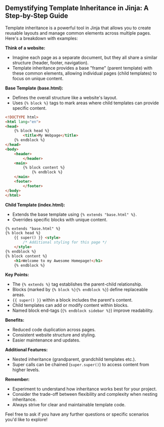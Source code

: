 ## Demystifying Template Inheritance in Jinja: A Step-by-Step Guide

Template inheritance is a powerful tool in Jinja that allows you to create reusable layouts and manage common elements across multiple pages. Here's a breakdown with examples:

**Think of a website:**

- Imagine each page as a separate document, but they all share a similar structure (header, footer, navigation).
- Template inheritance provides a base "frame" (parent template) with these common elements, allowing individual pages (child templates) to focus on unique content.

**Base Template (base.html):**

- Defines the overall structure like a website's layout.
- Uses `{% block %}` tags to mark areas where child templates can provide specific content.

```html
<!DOCTYPE html>
<html lang="en">
<head>
    {% block head %}
        <title>My Webpage</title>
    {% endblock %}
</head>
<body>
    <header>
        </header>
    <main>
        {% block content %}
            {% endblock %}
    </main>
    <footer>
        </footer>
</body>
</html>
```

**Child Template (index.html):**

- Extends the base template using `{% extends "base.html" %}`.
- Overrides specific blocks with unique content.

```html
{% extends "base.html" %}
{% block head %}
    {{ super() }} <style>
        /* Additional styling for this page */
    </style>
{% endblock %}
{% block content %}
    <h1>Welcome to my Awesome Homepage!</h1>
    {% endblock %}
```

**Key Points:**

- The `{% extends %}` tag establishes the parent-child relationship.
- Blocks (marked by `{% block %}{% endblock %}`) define replaceable areas.
- `{{ super() }}` within a block includes the parent's content.
- Child templates can add or modify content within blocks.
- Named block end-tags (`{% endblock sidebar %}`) improve readability.

**Benefits:**

- Reduced code duplication across pages.
- Consistent website structure and styling.
- Easier maintenance and updates.

**Additional Features:**

- Nested inheritance (grandparent, grandchild templates etc.).
- Super calls can be chained (`super.super()`) to access content from higher levels.

**Remember:**

- Experiment to understand how inheritance works best for your project.
- Consider the trade-off between flexibility and complexity when nesting inheritance.
- Always strive for clear and maintainable template code.

Feel free to ask if you have any further questions or specific scenarios you'd like to explore!